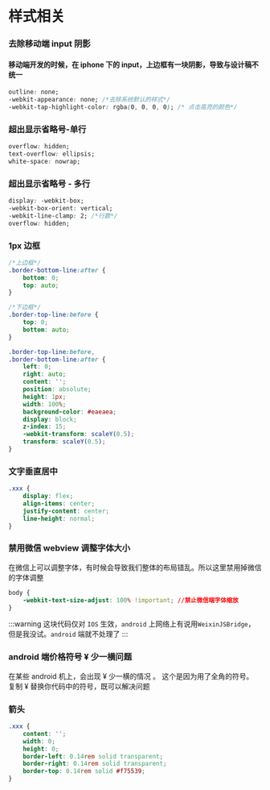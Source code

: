 # 样式相关

### 去除移动端 input 阴影

#### 移动端开发的时候，在 iphone 下的 input，上边框有一块阴影，导致与设计稿不统一

```css
outline: none;
-webkit-appearance: none; /*去除系统默认的样式*/
-webkit-tap-highlight-color: rgba(0, 0, 0, 0); /* 点击高亮的颜色*/
```

### 超出显示省略号-单行

```css
overflow: hidden;
text-overflow: ellipsis;
white-space: nowrap;
```

### 超出显示省略号 - 多行

```css
display: -webkit-box;
-webkit-box-orient: vertical;
-webkit-line-clamp: 2; /*行数*/
overflow: hidden;
```

### 1px 边框

```css
/*上边框*/
.border-bottom-line:after {
    bottom: 0;
    top: auto;
}

/*下边框*/
.border-top-line:before {
    top: 0;
    bottom: auto;
}

.border-top-line:before,
.border-bottom-line:after {
    left: 0;
    right: auto;
    content: '';
    position: absolute;
    height: 1px;
    width: 100%;
    background-color: #eaeaea;
    display: block;
    z-index: 15;
    -webkit-transform: scaleY(0.5);
    transform: scaleY(0.5);
}
```

### 文字垂直居中

```css
.xxx {
    display: flex;
    align-items: center;
    justify-content: center;
    line-height: normal;
}
```

### 禁用微信 webview 调整字体大小

在微信上可以调整字体，有时候会导致我们整体的布局错乱。所以这里禁用掉微信的字体调整

```css
body {
    -webkit-text-size-adjust: 100% !important; //禁止微信端字体缩放
}
```

:::warning
这块代码仅对 `IOS` 生效，`android` 上网络上有说用`WeixinJSBridge`，但是我没试。`android` 端就不处理了
:::

### android 端价格符号 ¥ 少一横问题

在某些 android 机上，会出现 ¥ 少一横的情况 。 这个是因为用了全角的符号。 复制 ¥ 替换你代码中的符号，既可以解决问题

### 箭头

```css
.xxx {
    content: '';
    width: 0;
    height: 0;
    border-left: 0.14rem solid transparent;
    border-right: 0.14rem solid transparent;
    border-top: 0.14rem solid #f75539;
}
```
